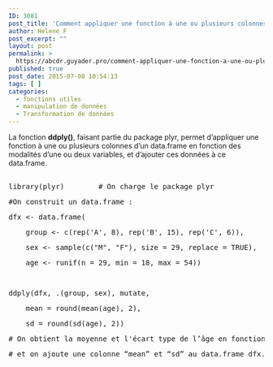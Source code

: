 ```yaml
---
ID: 3081
post_title: 'Comment appliquer une fonction à une ou plusieurs colonnes d’un data.frame et ajouter ces nouvelles données à ce data.frame ? : ddply()'
author: Helene F
post_excerpt: ""
layout: post
permalink: >
  https://abcdr.guyader.pro/comment-appliquer-une-fonction-a-une-ou-plusieurs-colonnes-dun-data-frame-et-ajouter-ces-nouvelles-donnees-a-ce-data-frame-ddply/
published: true
post_date: 2015-07-08 10:54:13
tags: [ ]
categories:
  - fonctions utiles
  - manipulation de données
  - Transformation de données
---
```

<p>La fonction <strong>ddply()</strong>, faisant partie du package plyr, permet d’appliquer une fonction à une ou plusieurs colonnes d’un data.frame en fonction des modalités d’une ou deux variables, et d’ajouter ces données à ce data.frame.</p><p> <pre lang='rsplus'><br />library(plyr)        # On charge le package plyr</p><p>#On construit un data.frame :</p><p>dfx &lt;- data.frame(</p><p>    group &lt;- c(rep('A', 8), rep('B', 15), rep('C', 6)),</p><p>    sex &lt;- sample(c("M", "F"), size = 29, replace = TRUE),</p><p>    age &lt;- runif(n = 29, min = 18, max = 54))</p><p> </p><p>ddply(dfx, .(group, sex), mutate,</p><p>    mean = round(mean(age), 2),</p><p>    sd = round(sd(age), 2))</p><p># On obtient la moyenne et l'écart type de l’âge en fonction du groupe et du sexe</p><p># et on ajoute une colonne “mean” et “sd” au data.frame dfx.</p><p></pre> </p>